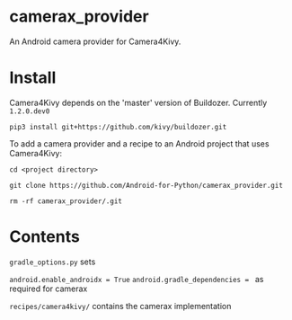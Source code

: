 camerax_provider
================

An Android camera provider for Camera4Kivy.

# Install

Camera4Kivy depends on the 'master' version of Buildozer. Currently `1.2.0.dev0`

`pip3 install git+https://github.com/kivy/buildozer.git`

To add a camera provider and a recipe to an Android project that uses Camera4Kivy:

`cd <project directory>`

`git clone https://github.com/Android-for-Python/camerax_provider.git`

`rm -rf camerax_provider/.git`


# Contents

`gradle_options.py` sets

`android.enable_androidx = True`
`android.gradle_dependencies = ` as required for camerax

`recipes/camera4kivy/` contains the camerax implementation